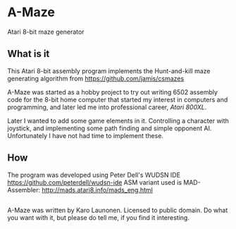 # A-Maze
Atari 8-bit maze generator

## What is it
This Atari 8-bit assembly program implements the Hunt-and-kill maze generating algorithm from https://github.com/jamis/csmazes

A-Maze was started as a hobby project to try out writing 6502 assembly code for the 8-bit home computer
that started my interest in computers and programming, and later led me into professional career, *Atari 800XL*.

Later I wanted to add some game elements in it. Controlling a character with joystick, and implementing some path
finding and simple opponent AI. Unfortunately I have not had time to implement these.

## How
The program was developed using Peter Dell's WUDSN IDE https://github.com/peterdell/wudsn-ide
ASM variant used is MAD-Assembler: http://mads.atari8.info/mads_eng.html

##

A-Maze was written by Karo Launonen. Licensed to public domain. Do what you want with it, but please do tell me, if you find it interesting.
